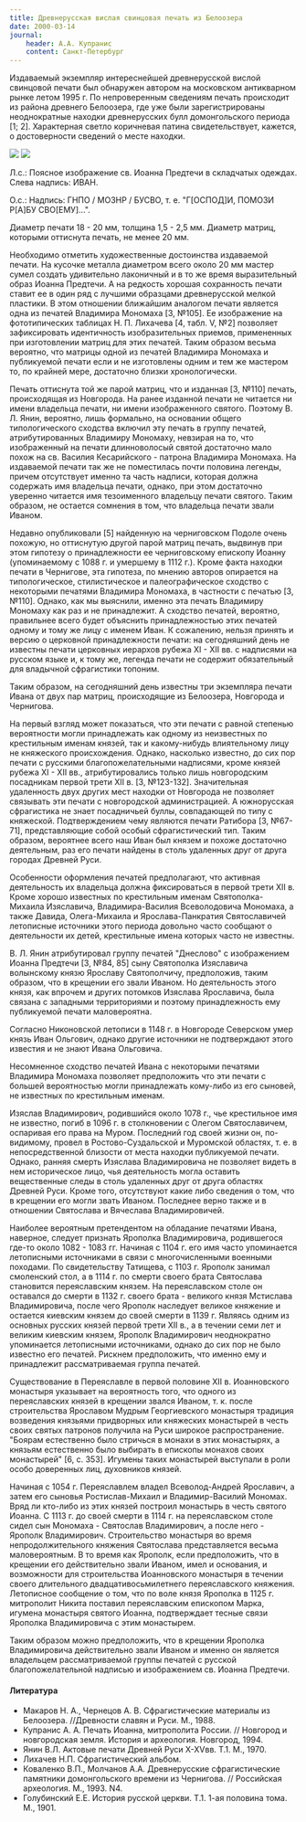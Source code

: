 ```yaml
---
title: Древнерусская вислая свинцовая печать из Белоозера
date: 2000-03-14
journal:
    header: А.А. Купранис
    content: Санкт-Петербург
---
```


Издаваемый экземпляр интереснейшей древнерусской вислой свинцовой печати был обнаружен автором на московском антикварном рынке летом 1995 г. По непроверенным сведениям печать происходит из района древнего Белоозера, где уже были зарегистрированы неоднократные находки древнерусских булл домонгольского периода [1; 2]. Характерная светло коричневая патина свидетельствует, кажется, о достоверности сведений о месте находки.

![](https://i.imgur.com/bLJaleJ.jpg)
![](https://i.imgur.com/px4DqW7.jpg)

Л.с.: Поясное изображение св. Иоанна Предтечи в складчатых одеждах. Слева надпись: ИВАН.

О.с.: Надпись: ГНПО / МОЗНР / БУСВО, т. е. "Г[ОСПОД]И, ПОМОЗИ Р[А]БУ СВО[ЕМУ]...".

Диаметр печати 18 - 20 мм, толщина 1,5 - 2,5 мм. Диаметр матриц, которыми оттиснута печать, не менее 20 мм.

Необходимо отметить художественные достоинства издаваемой печати. На кусочке металла диаметром всего около 20 мм мастер сумел создать удивительно лаконичный и в то же время выразительный образ Иоанна Предтечи. А на редкость хорошая сохранность печати ставит ее в один ряд с лучшими образцами древнерусской мелкой пластики. В этом отношении ближайшим аналогом печати является одна из печатей Владимира Мономаха [3, №105]. Ее изображение на фототипических таблицах Н. П. Лихачева [4, табл. V, №2] позволяет зафиксировать идентичность изобразительных приемов, примененных при изготовлении матриц для этих печатей. Таким образом весьма вероятно, что матрицы одной из печатей Владимира Мономаха и публикуемой печати если и не изготовлены одним и тем же мастером то, по крайней мере, достаточно близки хронологически.

Печать оттиснута той же парой матриц, что и изданная [3, №110] печать, происходящая из Новгорода. На ранее изданной печати не читается ни имени владельца печати, ни имени изображенного святого. Поэтому В. Л. Янин, вероятно, лишь формально, на основании общего типологического сходства включил эту печать в группу печатей, атрибутированных Владимиру Мономаху, невзирая на то, что изображенный на печати длинноволосый святой достаточно мало похож на св. Василия Кесарийского - патрона Владимира Мономаха. На издаваемой печати так же не поместилась почти половина легенды, причем отсутствует именно та часть надписи, которая должна содержать имя владельца печати, однако, при этом достаточно уверенно читается имя тезоименного владельцу печати святого. Таким образом, не остается сомнения в том, что владельца печати звали Иваном.

Недавно опубликовали [5] найденную на черниговском Подоле очень похожую, но оттиснутую другой парой матриц печать, выдвинув при этом гипотезу о принадлежности ее черниговскому епископу Иоанну (упоминаемому с 1088 г. и умершему в 1112 г.). Кроме факта находки печати в Чернигове, эта гипотеза, по мнению авторов опирается на типологическое, стилистическое и палеографическое сходство с некоторыми печатями Владимира Мономаха, в частности с печатью [3, №110]. Однако, как мы выяснили, именно эта печать Владимиру Мономаху как раз и не принадлежит. А сходство печатей, вероятно, правильнее всего будет объяснить принадлежностью этих печатей одному и тому же лицу с именем Иван. К сожалению, нельзя принять и версию о церковной принадлежности печати: на сегодняшний день не известны печати церковных иерархов рубежа XI - XII вв. с надписями на русском языке и, к тому же, легенда печати не содержит обязательный для владычной сфрагистики топоним.

Таким образом, на сегодняшний день известны три экземпляра печати Ивана от двух пар матриц, происходящие из Белоозера, Новгорода и Чернигова.

На первый взгляд может показаться, что эти печати с равной степенью вероятности могли принадлежать как одному из неизвестных по крестильным именам князей, так и какому-нибудь влиятельному лицу не княжеского происхождения. Однако, насколько известно, до сих пор печати с русскими благопожелательными надписями, кроме князей рубежа XI - XII вв., атрибутировались только лишь новгородским посадникам первой трети XII в. [3, №123-132]. Значительная удаленность двух других мест находки от Новгорода не позволяет связывать эти печати с новгородской администрацией. А южнорусская сфрагистика не знает посадничьей буллы, совпадающей по типу с княжеской. Подтверждением чему являются печати Ратибора [3, №67-71], представляющие собой особый сфрагистический тип. Таким образом, вероятнее всего наш Иван был князем и похоже достаточно деятельным, раз его печати найдены в столь удаленных друг от друга городах Древней Руси.

Особенности оформления печатей предполагают, что активная деятельность их владельца должна фиксироваться в первой трети XII в. Кроме хорошо известных по крестильным именам Святополка-Михаила Изяславича, Владимира-Василия Всеволодовича Мономаха, а также Давида, Олега-Михаила и Ярослава-Панкратия Святославичей летописные источники этого периода довольно часто сообщают о деятельности их детей, крестильные имена которых часто не известны.

В. Л. Янин атрибутировал группу печатей "Днеслово" с изображением Иоанна Предтечи [3, №84, 85] сыну Святополка Изяславича волынскому князю Ярославу Святополчичу, предположив, таким образом, что в крещении его звали Иваном. Но деятельность этого князя, как впрочем и других потомков Изяслава Ярославича, была связана с западными территориями и поэтому принадлежность ему публикуемой печати маловероятна.

Согласно Никоновской летописи в 1148 г. в Новгороде Северском умер князь Иван Ольгович, однако другие источники не подтверждают этого известия и не знают Ивана Ольговича.

Несомненное сходство печатей Ивана с некоторыми печатями Владимира Мономаха позволяет предположить что эти печати с большей вероятностью могли принадлежать кому-либо из его сыновей, не известных по крестильным именам.

Изяслав Владимирович, родившийся около 1078 г., чье крестильное имя не известно, погиб в 1096 г. в столкновении с Олегом Святославичем, оспаривая его права на Муром. Последний год своей жизни он, по-видимому, провел в Ростово-Суздальской и Муромской областях, т. е. в непосредственной близости от места находки публикуемой печати. Однако, ранняя смерть Изяслава Владимировича не позволяет видеть в нем историческое лицо, чья деятельность могла оставить вещественные следы в столь удаленных друг от друга областях Древней Руси. Кроме того, отсутствуют какие либо сведения о том, что в крещении его могли звать Иваном. Последнее верно также и в отношении Святослава и Вячеслава Владимировичей.

Наиболее вероятным претендентом на обладание печатями Ивана, наверное, следует признать Ярополка Владимировича, родившегося где-то около 1082 - 1083 гг. Начиная с 1104 г. его имя часто упоминается летописными источниками в связи с многочисленными военными походами. По свидетельству Татищева, с 1103 г. Ярополк занимал смоленский стол, а в 1114 г. по смерти своего брата Святослава становится переяславским князем. На переяславском столе он оставался до смерти в 1132 г. своего брата - великого князя Мстислава Владимировича, после чего Ярополк наследует великое княжение и остается киевским князем до своей смерти в 1139 г. Являясь одним из основных русских князей первой трети XII в., а в течении семи лет и великим киевским князем, Ярополк Владимирович неоднократно упоминается летописными источниками, однако до сих пор не было известно его печатей. Рискнем предположить, что именно ему и принадлежит рассматриваемая группа печатей.

Существование в Переяславле в первой половине XII в. Иоанновского монастыря указывает на вероятность того, что одного из переяславских князей в крещении звался Иваном, т. к. после строительства Ярославом Мудрым Георгиевского монастыря традиция возведения князьями придворных или княжеских монастырей в честь своих святых патронов получила на Руси широкое распространение. "Боярам естественно было стричься в монахи в этих монастырях, а князьям естественно было выбирать в епископы монахов своих монастырей" [6, с. 353]. Игумены таких монастырей выступали в роли особо доверенных лиц, духовников князей.

Начиная с 1054 г. Переяславлем владел Всеволод-Андрей Ярославич, а затем его сыновья Ростислав-Михаил и Владимир-Василий Мономах. Вряд ли кто-либо из этих князей построил монастырь в честь святого Иоанна. С 1113 г. до своей смерти в 1114 г. на переяславском столе сидел сын Мономаха - Святослав Владимирович, а после него - Ярополк Владимирович. Строительство монастыря во время непродолжительного княжения Святослава представляется весьма маловероятным. В то время как Ярополк, если предположить, что в крещении его действительно звали Иваном, имел и основания, и возможности для строительства Иоанновского монастыря в течении своего длительного двадцативосьмилетнего переяславского княжения. Летописное сообщение о том, что по воле князя Ярополка в 1125 г. митрополит Никита поставил переяславским епископом Марка, игумена монастыря святого Иоанна, подтверждает тесные связи Ярополка Владимировича с этим монастырем.

Таким образом можно предположить, что в крещении Ярополка Владимировича действительно звали Иваном и именно он является владельцем рассматриваемой группы печатей с русской благопожелательной надписью и изображением св. Иоанна Предтечи.

#### Литература

- Макаров Н. А., Чернецов А. В. Сфрагистические материалы из Белоозера. //Древности славян и Руси. М., 1988. 
- Купранис А. А. Печать Иоанна, митрополита России. // Новгород и новгородская земля. История и археология. Новгород, 1994.
- Янин В.Л. Актовые печати Древней Руси Х-ХVвв. Т.1. М., 1970. 
- Лихачев Н.П. Сфрагистический альбом.
- Коваленко В.П., Молчанов А.А. Древнерусские сфрагистические памятники домонгольского времени из Чернигова. // Российская археология. М., 1993. N4. 
- Голубинский Е.Е. История русской церкви. Т.1. 1-ая половина тома. М., 1901.


